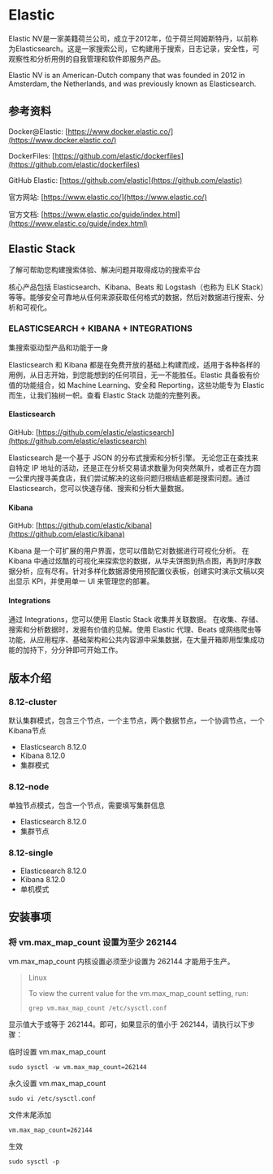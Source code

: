 # Elastic

Elastic NV是一家美籍荷兰公司，成立于2012年，位于荷兰阿姆斯特丹，以前称为Elasticsearch。这是一家搜索公司，它构建用于搜索，日志记录，安全性，可观察性和分析用例的自我管理和软件即服务产品。

Elastic NV is an American-Dutch company that was founded in 2012 in Amsterdam, the Netherlands, and was previously known
as Elasticsearch.

## 参考资料

Docker@Elastic: [https://www.docker.elastic.co/](https://www.docker.elastic.co/)

DockerFiles: [https://github.com/elastic/dockerfiles](https://github.com/elastic/dockerfiles)

GitHub Elastic: [https://github.com/elastic](https://github.com/elastic)

官方网站: [https://www.elastic.co/](https://www.elastic.co/)

官方文档: [https://www.elastic.co/guide/index.html](https://www.elastic.co/guide/index.html)

## Elastic Stack

了解可帮助您构建搜索体验、解决问题并取得成功的搜索平台

核心产品包括 Elasticsearch、Kibana、Beats 和 Logstash（也称为 ELK Stack）等等。能够安全可靠地从任何来源获取任何格式的数据，然后对数据进行搜索、分析和可视化。

### ELASTICSEARCH + KIBANA + INTEGRATIONS

集搜索驱动型产品和功能于一身

Elasticsearch 和 Kibana 都是在免费开放的基础上构建而成，适用于各种各样的用例，从日志开始，到您能想到的任何项目，无一不能胜任。Elastic
具备极有价值的功能组合，如 Machine Learning、安全和 Reporting，这些功能专为 Elastic 而生，让我们独树一帜。查看 Elastic Stack
功能的完整列表。

#### Elasticsearch

GitHub: [https://github.com/elastic/elasticsearch](https://github.com/elastic/elasticsearch)

Elasticsearch 是一个基于 JSON 的分布式搜索和分析引擎。
无论您正在查找来自特定 IP 地址的活动，还是正在分析交易请求数量为何突然飙升，或者正在方圆一公里内搜寻美食店，我们尝试解决的这些问题归根结底都是搜索问题。通过
Elasticsearch，您可以快速存储、搜索和分析大量数据。

#### Kibana

GitHub: [https://github.com/elastic/kibana](https://github.com/elastic/kibana)

Kibana 是一个可扩展的用户界面，您可以借助它对数据进行可视化分析。
在 Kibana 中通过炫酷的可视化来探索您的数据，从华夫饼图到热点图，再到时序数据分析，应有尽有。针对多样化数据源使用预配置仪表板，创建实时演示文稿以突出显示
KPI，并使用单一 UI 来管理您的部署。

#### Integrations

通过 Integrations，您可以使用 Elastic Stack 收集并关联数据。
在收集、存储、搜索和分析数据时，发掘有价值的见解。使用 Elastic 代理、Beats
或网络爬虫等功能，从应用程序、基础架构和公共内容源中采集数据，在大量开箱即用型集成功能的加持下，分分钟即可开始工作。

## 版本介绍

### 8.12-cluster

默认集群模式，包含三个节点，一个主节点，两个数据节点，一个协调节点，一个Kibana节点

+ Elasticsearch 8.12.0
+ Kibana 8.12.0
+ 集群模式

### 8.12-node

单独节点模式，包含一个节点，需要填写集群信息

+ Elasticsearch 8.12.0
+ 集群节点

### 8.12-single

+ Elasticsearch 8.12.0
+ Kibana 8.12.0
+ 单机模式

## 安装事项

### 将 vm.max_map_count 设置为至少 262144

vm.max_map_count 内核设置必须至少设置为 262144 才能用于生产。

> Linux
>
> To view the current value for the vm.max_map_count setting, run:
> ```shell
> grep vm.max_map_count /etc/sysctl.conf
> ```

显示值大于或等于 262144。即可，如果显示的值小于 262144，请执行以下步骤：

临时设置 vm.max_map_count

```shell
sudo sysctl -w vm.max_map_count=262144
```

永久设置 vm.max_map_count

```shell
sudo vi /etc/sysctl.conf
```

文件末尾添加

```shell
vm.max_map_count=262144
```

生效

```shell
sudo sysctl -p
```
